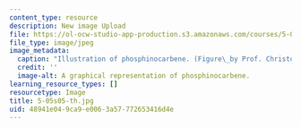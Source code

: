 ```yaml
---
content_type: resource
description: New image Upload
file: https://ol-ocw-studio-app-production.s3.amazonaws.com/courses/5-05-principles-of-inorganic-chemistry-iii-spring-2005/48941e049ca9e0063a57772653416d4e_5-05s05-th.jpg
file_type: image/jpeg
image_metadata:
  caption: "Illustration of phosphinocarbene. (Figure\_by Prof. Christopher Cummins.)"
  credit: ''
  image-alt: A graphical representation of phosphinocarbene.
learning_resource_types: []
resourcetype: Image
title: 5-05s05-th.jpg
uid: 48941e04-9ca9-e006-3a57-772653416d4e
---
```

